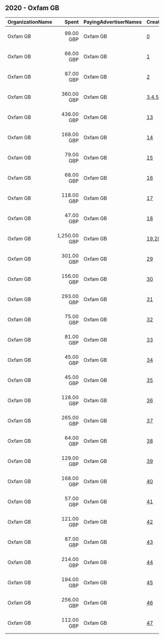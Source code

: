 ## 2020 - Oxfam GB 
|OrganizationName|Spent|PayingAdvertiserNames|CreativeUrls|Impressions|Genders|AgeBrackets|CountryCodes|BillingAddresses|CandidateBallotInformation|
|:---|---:|:---|:---|---:|:---|:---|:---|:---|:---|
|Oxfam GB|99.00 GBP|Oxfam GB|[0](https://www.snap.com/political-ads/asset/148fe34124ee043708715f607dbf548353b976e47dfafaef6d2799b437f0e4fa?mediaType=mp4)|26,341|FEMALE|21+|united kingdom|"John Smith Drive, Cowley,Oxford,OX4 2JY,GB"||
|Oxfam GB|66.00 GBP|Oxfam GB|[1](https://www.snap.com/political-ads/asset/946c448e42a1c07010cfa3cc2685877f964862d4e558072a0e49ec7415d8a116?mediaType=mp4)|11,000|FEMALE|21+|united kingdom|"John Smith Drive, Cowley,Oxford,OX4 2JY,GB"||
|Oxfam GB|87.00 GBP|Oxfam GB|[2](https://www.snap.com/political-ads/asset/148fe34124ee043708715f607dbf548353b976e47dfafaef6d2799b437f0e4fa?mediaType=mp4)|35,879||21+|united kingdom|"John Smith Drive, Cowley,Oxford,OX4 2JY,GB"||
|Oxfam GB|360.00 GBP|Oxfam GB|[3](https://www.snap.com/political-ads/asset/0a7accb6225c1eaaed72c493e28c01dc8218332ad1629fe158e880b83f8b1b2a?mediaType=mp4),[4](https://www.snap.com/political-ads/asset/573e3539b58f381a778f114e15b6245174afad359d38b0aecd7fadb0ce9dfe20?mediaType=mp4),[5](https://www.snap.com/political-ads/asset/0171853d7febf3f4aaf4e82c19251f2213ba9b78fb39e2b3996630109ab4123d?mediaType=mp4),[6](https://www.snap.com/political-ads/asset/b2d9bda4b2ad7d5039c8b31a07cb4ad6a9f0a7b45d9bf972ba68bd5d6c631234?mediaType=mp4),[7](https://www.snap.com/political-ads/asset/043579169a633dde908d51caac8dab356c029b017e33286983e27cf60f66bf8b?mediaType=mp4),[8](https://www.snap.com/political-ads/asset/93639501bdd3c76536c67593c845ced5d405dbebdb0a68e1ce1835cf2c7335f9?mediaType=mp4),[9](https://www.snap.com/political-ads/asset/10ed7319fa6a611b974fca373e58c3a43fe9b5a78f90653bcffb155ebfb34bca?mediaType=mp4),[10](https://www.snap.com/political-ads/asset/26989c57a84df6fa816bed9598a2d0fc7abe225c7df94ea33b64cb68ac639ca4?mediaType=mp4),[11](https://www.snap.com/political-ads/asset/c3194f3dab3e321dffe906292c1d0a62fae2d9e7cdc52f71f20b34c98888333f?mediaType=mp4),[12](https://www.snap.com/political-ads/asset/796895d996a590d4c1f50f6597cb3c93dcb2a2fd569c44c3822c250205d71f5b?mediaType=mp4)|449,669||21+|united kingdom|"John Smith Drive, Cowley,Oxford,OX4 2JY,GB"||
|Oxfam GB|436.00 GBP|Oxfam GB|[13](https://www.snap.com/political-ads/asset/020601ddb023727d144d0705422491e4c162c32caf0c9c6ba4c1b9625fc8d4cf?mediaType=mp4)|226,678||18+|united kingdom|"John Smith Drive, Cowley,Oxford,OX4 2JY,GB"||
|Oxfam GB|168.00 GBP|Oxfam GB|[14](https://www.snap.com/political-ads/asset/148fe34124ee043708715f607dbf548353b976e47dfafaef6d2799b437f0e4fa?mediaType=mp4)|59,424|FEMALE|30+|united kingdom|"John Smith Drive, Cowley,Oxford,OX4 2JY,GB"||
|Oxfam GB|79.00 GBP|Oxfam GB|[15](https://www.snap.com/political-ads/asset/148fe34124ee043708715f607dbf548353b976e47dfafaef6d2799b437f0e4fa?mediaType=mp4)|14,457|FEMALE|21+|united kingdom|"John Smith Drive, Cowley,Oxford,OX4 2JY,GB"||
|Oxfam GB|68.00 GBP|Oxfam GB|[16](https://www.snap.com/political-ads/asset/946c448e42a1c07010cfa3cc2685877f964862d4e558072a0e49ec7415d8a116?mediaType=mp4)|22,737|FEMALE|21+|united kingdom|"John Smith Drive, Cowley,Oxford,OX4 2JY,GB"||
|Oxfam GB|118.00 GBP|Oxfam GB|[17](https://www.snap.com/political-ads/asset/4e83600c43683e53db7be8e0b18df72ce30d9691380cf9ff024a1ec77bab01d9?mediaType=mp4)|41,349||21+|united kingdom|"John Smith Drive, Cowley,Oxford,OX4 2JY,GB"||
|Oxfam GB|47.00 GBP|Oxfam GB|[18](https://www.snap.com/political-ads/asset/148fe34124ee043708715f607dbf548353b976e47dfafaef6d2799b437f0e4fa?mediaType=mp4)|22,061|FEMALE|21+|united kingdom|"John Smith Drive, Cowley,Oxford,OX4 2JY,GB"||
|Oxfam GB|1,250.00 GBP|Oxfam GB|[19](https://www.snap.com/political-ads/asset/0a7accb6225c1eaaed72c493e28c01dc8218332ad1629fe158e880b83f8b1b2a?mediaType=mp4),[20](https://www.snap.com/political-ads/asset/573e3539b58f381a778f114e15b6245174afad359d38b0aecd7fadb0ce9dfe20?mediaType=mp4),[21](https://www.snap.com/political-ads/asset/0171853d7febf3f4aaf4e82c19251f2213ba9b78fb39e2b3996630109ab4123d?mediaType=mp4),[22](https://www.snap.com/political-ads/asset/b2d9bda4b2ad7d5039c8b31a07cb4ad6a9f0a7b45d9bf972ba68bd5d6c631234?mediaType=mp4),[23](https://www.snap.com/political-ads/asset/043579169a633dde908d51caac8dab356c029b017e33286983e27cf60f66bf8b?mediaType=mp4),[24](https://www.snap.com/political-ads/asset/93639501bdd3c76536c67593c845ced5d405dbebdb0a68e1ce1835cf2c7335f9?mediaType=mp4),[25](https://www.snap.com/political-ads/asset/10ed7319fa6a611b974fca373e58c3a43fe9b5a78f90653bcffb155ebfb34bca?mediaType=mp4),[26](https://www.snap.com/political-ads/asset/26989c57a84df6fa816bed9598a2d0fc7abe225c7df94ea33b64cb68ac639ca4?mediaType=mp4),[27](https://www.snap.com/political-ads/asset/c3194f3dab3e321dffe906292c1d0a62fae2d9e7cdc52f71f20b34c98888333f?mediaType=mp4),[28](https://www.snap.com/political-ads/asset/796895d996a590d4c1f50f6597cb3c93dcb2a2fd569c44c3822c250205d71f5b?mediaType=mp4)|1,709,521||21+|united kingdom|"John Smith Drive, Cowley,Oxford,OX4 2JY,GB"||
|Oxfam GB|301.00 GBP|Oxfam GB|[29](https://www.snap.com/political-ads/asset/1b1d658725bac264af6b480f7ca78cf7689a31aeebd70607f3144007e1571832?mediaType=mp4)|122,421||18+|united kingdom|"John Smith Drive, Cowley,Oxford,OX4 2JY,GB"||
|Oxfam GB|156.00 GBP|Oxfam GB|[30](https://www.snap.com/political-ads/asset/6a9e35d918c02ba524470cab852e85d6c88a0f3c12a6ff7b929572ef9587c5a1?mediaType=jpg)|72,321||18+|united kingdom|"John Smith Drive, Cowley,Oxford,OX4 2JY,GB"||
|Oxfam GB|293.00 GBP|Oxfam GB|[31](https://www.snap.com/political-ads/asset/6a9e35d918c02ba524470cab852e85d6c88a0f3c12a6ff7b929572ef9587c5a1?mediaType=jpg)|169,219||18+|united kingdom|"John Smith Drive, Cowley,Oxford,OX4 2JY,GB"||
|Oxfam GB|75.00 GBP|Oxfam GB|[32](https://www.snap.com/political-ads/asset/946c448e42a1c07010cfa3cc2685877f964862d4e558072a0e49ec7415d8a116?mediaType=mp4)|31,791||21+|united kingdom|"John Smith Drive, Cowley,Oxford,OX4 2JY,GB"||
|Oxfam GB|81.00 GBP|Oxfam GB|[33](https://www.snap.com/political-ads/asset/fd98f645b5b7c844a490fac523a3ca8dd397d453e3b3b58d878c30036f2ec985?mediaType=mp4)|13,582|FEMALE|21+|united kingdom|"John Smith Drive, Cowley,Oxford,OX4 2JY,GB"||
|Oxfam GB|45.00 GBP|Oxfam GB|[34](https://www.snap.com/political-ads/asset/fd98f645b5b7c844a490fac523a3ca8dd397d453e3b3b58d878c30036f2ec985?mediaType=mp4)|15,413||21+|united kingdom|"John Smith Drive, Cowley,Oxford,OX4 2JY,GB"||
|Oxfam GB|45.00 GBP|Oxfam GB|[35](https://www.snap.com/political-ads/asset/946c448e42a1c07010cfa3cc2685877f964862d4e558072a0e49ec7415d8a116?mediaType=mp4)|23,377|FEMALE|21+|united kingdom|"John Smith Drive, Cowley,Oxford,OX4 2JY,GB"||
|Oxfam GB|128.00 GBP|Oxfam GB|[36](https://www.snap.com/political-ads/asset/4e83600c43683e53db7be8e0b18df72ce30d9691380cf9ff024a1ec77bab01d9?mediaType=mp4)|26,970|FEMALE|21+|united kingdom|"John Smith Drive, Cowley,Oxford,OX4 2JY,GB"||
|Oxfam GB|265.00 GBP|Oxfam GB|[37](https://www.snap.com/political-ads/asset/406b70dcf35c8240c8e8d42b320d1743df1ad7b29f7edb07216671dfce13b0ef?mediaType=mp4)|142,760||18+|united kingdom|"John Smith Drive, Cowley,Oxford,OX4 2JY,GB"||
|Oxfam GB|64.00 GBP|Oxfam GB|[38](https://www.snap.com/political-ads/asset/fd98f645b5b7c844a490fac523a3ca8dd397d453e3b3b58d878c30036f2ec985?mediaType=mp4)|29,346|FEMALE|21+|united kingdom|"John Smith Drive, Cowley,Oxford,OX4 2JY,GB"||
|Oxfam GB|129.00 GBP|Oxfam GB|[39](https://www.snap.com/political-ads/asset/4e83600c43683e53db7be8e0b18df72ce30d9691380cf9ff024a1ec77bab01d9?mediaType=mp4)|43,933|FEMALE|21+|united kingdom|"John Smith Drive, Cowley,Oxford,OX4 2JY,GB"||
|Oxfam GB|168.00 GBP|Oxfam GB|[40](https://www.snap.com/political-ads/asset/946c448e42a1c07010cfa3cc2685877f964862d4e558072a0e49ec7415d8a116?mediaType=mp4)|58,898|FEMALE|30+|united kingdom|"John Smith Drive, Cowley,Oxford,OX4 2JY,GB"||
|Oxfam GB|57.00 GBP|Oxfam GB|[41](https://www.snap.com/political-ads/asset/406b70dcf35c8240c8e8d42b320d1743df1ad7b29f7edb07216671dfce13b0ef?mediaType=mp4)|31,171||18+|united kingdom|"John Smith Drive, Cowley,Oxford,OX4 2JY,GB"||
|Oxfam GB|121.00 GBP|Oxfam GB|[42](https://www.snap.com/political-ads/asset/4e83600c43683e53db7be8e0b18df72ce30d9691380cf9ff024a1ec77bab01d9?mediaType=mp4)|46,757|FEMALE|30+|united kingdom|"John Smith Drive, Cowley,Oxford,OX4 2JY,GB"||
|Oxfam GB|87.00 GBP|Oxfam GB|[43](https://www.snap.com/political-ads/asset/fd98f645b5b7c844a490fac523a3ca8dd397d453e3b3b58d878c30036f2ec985?mediaType=mp4)|27,055|FEMALE|21+|united kingdom|"John Smith Drive, Cowley,Oxford,OX4 2JY,GB"||
|Oxfam GB|214.00 GBP|Oxfam GB|[44](https://www.snap.com/political-ads/asset/6a9e35d918c02ba524470cab852e85d6c88a0f3c12a6ff7b929572ef9587c5a1?mediaType=jpg)|79,528||18+|united kingdom|"John Smith Drive, Cowley,Oxford,OX4 2JY,GB"||
|Oxfam GB|194.00 GBP|Oxfam GB|[45](https://www.snap.com/political-ads/asset/406b70dcf35c8240c8e8d42b320d1743df1ad7b29f7edb07216671dfce13b0ef?mediaType=mp4)|82,965||18+|united kingdom|"John Smith Drive, Cowley,Oxford,OX4 2JY,GB"||
|Oxfam GB|256.00 GBP|Oxfam GB|[46](https://www.snap.com/political-ads/asset/020601ddb023727d144d0705422491e4c162c32caf0c9c6ba4c1b9625fc8d4cf?mediaType=mp4)|115,968||18+|united kingdom|"John Smith Drive, Cowley,Oxford,OX4 2JY,GB"||
|Oxfam GB|112.00 GBP|Oxfam GB|[47](https://www.snap.com/political-ads/asset/fd98f645b5b7c844a490fac523a3ca8dd397d453e3b3b58d878c30036f2ec985?mediaType=mp4)|34,380|FEMALE|30+|united kingdom|"John Smith Drive, Cowley,Oxford,OX4 2JY,GB"||
